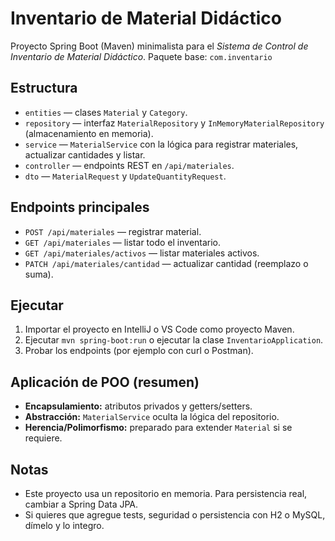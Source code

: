 # Inventario de Material Didáctico

Proyecto Spring Boot (Maven) minimalista para el *Sistema de Control de Inventario de Material Didáctico*.
Paquete base: `com.inventario`

## Estructura
- `entities` — clases `Material` y `Category`.
- `repository` — interfaz `MaterialRepository` y `InMemoryMaterialRepository` (almacenamiento en memoria).
- `service` — `MaterialService` con la lógica para registrar materiales, actualizar cantidades y listar.
- `controller` — endpoints REST en `/api/materiales`.
- `dto` — `MaterialRequest` y `UpdateQuantityRequest`.

## Endpoints principales
- `POST /api/materiales` — registrar material.
- `GET /api/materiales` — listar todo el inventario.
- `GET /api/materiales/activos` — listar materiales activos.
- `PATCH /api/materiales/cantidad` — actualizar cantidad (reemplazo o suma).

## Ejecutar
1. Importar el proyecto en IntelliJ o VS Code como proyecto Maven.
2. Ejecutar `mvn spring-boot:run` o ejecutar la clase `InventarioApplication`.
3. Probar los endpoints (por ejemplo con curl o Postman).

## Aplicación de POO (resumen)
- **Encapsulamiento:** atributos privados y getters/setters.
- **Abstracción:** `MaterialService` oculta la lógica del repositorio.
- **Herencia/Polimorfismo:** preparado para extender `Material` si se requiere.

## Notas
- Este proyecto usa un repositorio en memoria. Para persistencia real, cambiar a Spring Data JPA.
- Si quieres que agregue tests, seguridad o persistencia con H2 o MySQL, dímelo y lo integro.
